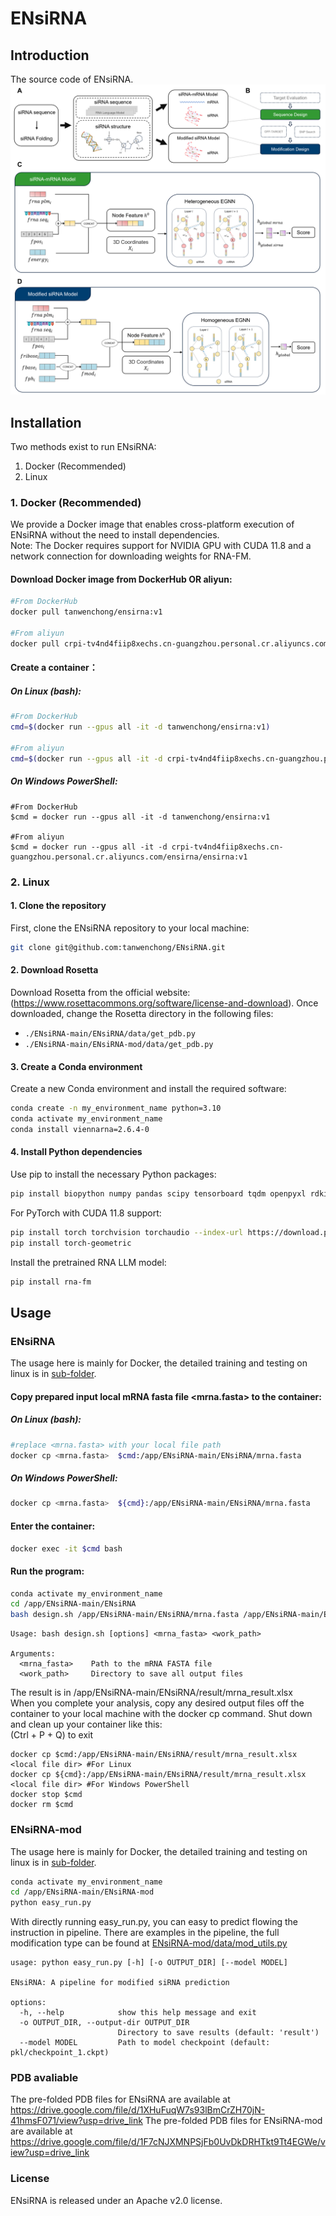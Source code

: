 # ENsiRNA
## Introduction
The source code of ENsiRNA.
![](Figure1.png)
## Installation
Two methods exist to run ENsiRNA:  
1. Docker (Recommended)  
2. Linux  
### 1. Docker (Recommended) 
We provide a Docker image that enables cross-platform execution of ENsiRNA without the need to install dependencies.  
Note: The Docker requires support for NVIDIA GPU with CUDA 11.8 and a network connection for downloading weights for RNA-FM.  

#### Download Docker image from DockerHub OR aliyun:   
```bash
#From DockerHub
docker pull tanwenchong/ensirna:v1

#From aliyun
docker pull crpi-tv4nd4fiip8xechs.cn-guangzhou.personal.cr.aliyuncs.com/ensirna/ensirna:v1
```
#### Create a container：
##### On Linux (bash):
```bash
#From DockerHub
cmd=$(docker run --gpus all -it -d tanwenchong/ensirna:v1)

#From aliyun
cmd=$(docker run --gpus all -it -d crpi-tv4nd4fiip8xechs.cn-guangzhou.personal.cr.aliyuncs.com/ensirna/ensirna:v1)
```
##### On Windows PowerShell:
```
#From DockerHub
$cmd = docker run --gpus all -it -d tanwenchong/ensirna:v1

#From aliyun
$cmd = docker run --gpus all -it -d crpi-tv4nd4fiip8xechs.cn-guangzhou.personal.cr.aliyuncs.com/ensirna/ensirna:v1
```
### 2. Linux  
#### 1. Clone the repository
First, clone the ENsiRNA repository to your local machine:
```bash
git clone git@github.com:tanwenchong/ENsiRNA.git
```
#### 2. Download Rosetta
Download Rosetta from the official website: (https://www.rosettacommons.org/software/license-and-download).
Once downloaded, change the Rosetta directory in the following files:
- `./ENsiRNA-main/ENsiRNA/data/get_pdb.py`
- `./ENsiRNA-main/ENsiRNA-mod/data/get_pdb.py`    
#### 3. Create a Conda environment
Create a new Conda environment and install the required software:
```bash
conda create -n my_environment_name python=3.10
conda activate my_environment_name
conda install viennarna=2.6.4-0
```
#### 4. Install Python dependencies
Use pip to install the necessary Python packages:
```bash
pip install biopython numpy pandas scipy tensorboard tqdm openpyxl rdkit scikit-learn xgboost
```

For PyTorch with CUDA 11.8 support:
```bash
pip install torch torchvision torchaudio --index-url https://download.pytorch.org/whl/cu118
pip install torch-geometric
```

Install the pretrained RNA LLM model:
```bash
pip install rna-fm
```
## Usage

### ENsiRNA
The usage here is mainly for Docker, the detailed training and testing on linux is in [sub-folder](https://github.com/tanwenchong/ENsiRNA/tree/main/ENsiRNA).  

#### Copy prepared input local mRNA fasta file <mrna.fasta> to the container:  
##### On Linux (bash):
```bash
#replace <mrna.fasta> with your local file path
docker cp <mrna.fasta>  $cmd:/app/ENsiRNA-main/ENsiRNA/mrna.fasta
```
##### On Windows PowerShell:
```bash
docker cp <mrna.fasta>  ${cmd}:/app/ENsiRNA-main/ENsiRNA/mrna.fasta
```

#### Enter the container:  
```bash
docker exec -it $cmd bash
```
#### Run the program:
```bash
conda activate my_environment_name
cd /app/ENsiRNA-main/ENsiRNA
bash design.sh /app/ENsiRNA-main/ENsiRNA/mrna.fasta /app/ENsiRNA-main/ENsiRNA/result
```
```
Usage: bash design.sh [options] <mrna_fasta> <work_path>

Arguments:
  <mrna_fasta>    Path to the mRNA FASTA file
  <work_path>     Directory to save all output files
```

The result is in /app/ENsiRNA-main/ENsiRNA/result/mrna_result.xlsx  
When you complete your analysis, copy any desired output files off the container to your local machine with the docker cp command. Shut down and clean up your container like this:  
(Ctrl + P + Q) to exit
```
docker cp $cmd:/app/ENsiRNA-main/ENsiRNA/result/mrna_result.xlsx <local file dir> #For Linux
docker cp ${cmd}:/app/ENsiRNA-main/ENsiRNA/result/mrna_result.xlsx <local file dir> #For Windows PowerShell
docker stop $cmd
docker rm $cmd
```
### ENsiRNA-mod
The usage here is mainly for Docker, the detailed training and testing on linux is in [sub-folder](https://github.com/tanwenchong/ENsiRNA/tree/main/ENsiRNA-mod).  
```bash
conda activate my_environment_name
cd /app/ENsiRNA-main/ENsiRNA-mod
python easy_run.py
```
With directly running easy_run.py, you can easy to predict flowing the instruction in pipeline. There are examples in the pipeline, the full modification type can be found at [ENsiRNA-mod/data/mod_utils.py](https://github.com/tanwenchong/ENsiRNA/blob/main/ENsiRNA-mod/data/mod_utils.py)
```
usage: python easy_run.py [-h] [-o OUTPUT_DIR] [--model MODEL]

ENsiRNA: A pipeline for modified siRNA prediction

options:
  -h, --help            show this help message and exit
  -o OUTPUT_DIR, --output-dir OUTPUT_DIR
                        Directory to save results (default: 'result')
  --model MODEL         Path to model checkpoint (default: pkl/checkpoint_1.ckpt)
```

### PDB avaliable
The pre-folded PDB files for ENsiRNA are available at https://drive.google.com/file/d/1XHuFuqW7s93lBmCrZH70jN-41hmsF071/view?usp=drive_link
The pre-folded PDB files for ENsiRNA-mod are available at https://drive.google.com/file/d/1F7cNJXMNPSjFb0UvDkDRHTkt9Tt4EGWe/view?usp=drive_link

### License
ENsiRNA is released under an Apache v2.0 license.





